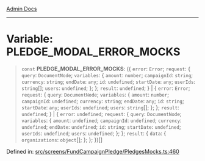 [Admin Docs](/)

***

# Variable: PLEDGE\_MODAL\_ERROR\_MOCKS

> `const` **PLEDGE\_MODAL\_ERROR\_MOCKS**: (\{ `error`: `Error`; `request`: \{ `query`: `DocumentNode`; `variables`: \{ `amount`: `number`; `campaignId`: `string`; `currency`: `string`; `endDate`: `any`; `id`: `undefined`; `startDate`: `any`; `userIds`: `string`[]; `users`: `undefined`; \}; \}; `result`: `undefined`; \} \| \{ `error`: `Error`; `request`: \{ `query`: `DocumentNode`; `variables`: \{ `amount`: `number`; `campaignId`: `undefined`; `currency`: `string`; `endDate`: `any`; `id`: `string`; `startDate`: `any`; `userIds`: `undefined`; `users`: `string`[]; \}; \}; `result`: `undefined`; \} \| \{ `error`: `undefined`; `request`: \{ `query`: `DocumentNode`; `variables`: \{ `amount`: `undefined`; `campaignId`: `undefined`; `currency`: `undefined`; `endDate`: `undefined`; `id`: `string`; `startDate`: `undefined`; `userIds`: `undefined`; `users`: `undefined`; \}; \}; `result`: \{ `data`: \{ `organizations`: `object`[]; \}; \}; \})[]

Defined in: [src/screens/FundCampaignPledge/PledgesMocks.ts:460](https://github.com/PalisadoesFoundation/talawa-admin/blob/main/src/screens/FundCampaignPledge/PledgesMocks.ts#L460)
